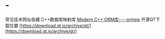 # -
常见技术网址收藏
C++数据库映射库  [Modern C++ ORM库----ormpp](https://github.com/qicosmos/ormpp)
开源QT下载位置   [https://download.qt.io/archive/qt/](https://download.qt.io/archive/qt/)
